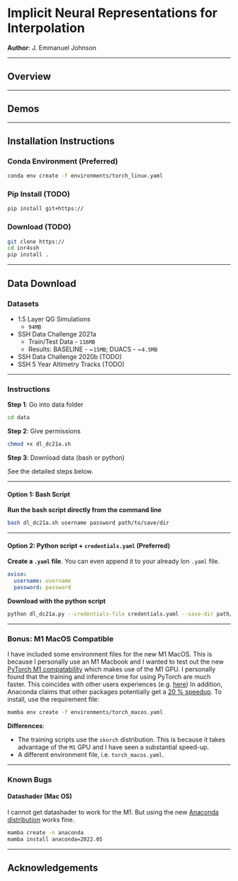 # Implicit Neural Representations for Interpolation

**Author**: J. Emmanuel Johnson


---
## Overview


---
## Demos



---
## Installation Instructions


### Conda Environment (Preferred)

```bash
conda env create -f environments/torch_linux.yaml
```

### Pip Install (TODO)

```bash
pip install git+https://
```


### Download (TODO)

```bash
git clone https://
cd inr4ssh
pip install .
```




---
## Data Download

### Datasets

* 1.5 Layer QG Simulations
  * `94MB`
* SSH Data Challenge 2021a 
  * Train/Test Data - `116MB`
  * Results: BASELINE - ~`15MB`; DUACS - ~`4.5MB`
* SSH Data Challenge 2020b (TODO)
* SSH 5 Year Altimetry Tracks (TODO)

---
### Instructions

**Step 1**: Go into data folder

```bash
cd data
```

**Step 2**: Give permissions

```bash
chmod +x dl_dc21a.sh
```

**Step 3**: Download data (bash or python)

See the detailed steps below.

---
#### Option 1: Bash Script

**Run the bash script directly from the command line**

```bash
bash dl_dc21a.sh username password path/to/save/dir
```

---
#### Option 2: Python script + `credentials.yaml` (Preferred)

**Create a `.yaml` file**. You can even append it to your already lon `.yaml` file.

```yaml
aviso:
  username: username
  password: password
```

**Download with the python script**

```bash
python dl_dc21a.py --credentials-file credentials.yaml --save-dir path/to/save/dir
```

---
### Bonus: M1 MacOS Compatible 

I have included some environment files for the new M1 MacOS. This is because I personally use an M1 Macbook and I wanted to test out the new [PyTorch M1 compatability](https://pytorch.org/blog/pytorch-1.12-released/#prototype-introducing-accelerated-pytorch-training-on-mac) which makes use of the M1 GPU. I personally found that the training and inference time for using PyTorch are much faster. This coincides with other users experiences (e.g. [here](https://sebastianraschka.com/blog/2022/pytorch-m1-gpu.html)) In addition, Anaconda claims that other packages potentially get a [20 % speedup](https://www.anaconda.com/blog/apple-silicon-transition). To install, use the requirement file: 

```bash
mamba env create -f environments/torch_macos.yaml
```

**Differences**:
* The training scripts use the `skorch` distribution. This is because it takes advantage of the `M1` GPU and I have seen a substantial speed-up.
* A different environment file, i.e. `torch_macos.yaml`.

---
### Known Bugs

#### Datashader (Mac OS)

I cannot get datashader to work for the M1. But using the new [Anaconda distribution](https://www.anaconda.com/blog/new-release-anaconda-distribution-now-supporting-m1) works fine.

```bash
mamba create -n anaconda
mamba install anaconda=2022.05
```

---
## Acknowledgements

